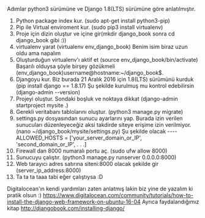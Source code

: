   Adımlar python3 sürümüne ve Django 1.8(LTS) sürümüne göre anlatılmıştır.
  
  1. Python package index kur. (sudo apt-get install python3-pip)
  2. Pip ile Virtual enviroment kur. (sudo pip3 install virtualenv)
  3. Proje için dizin oluştur ve içine gir(mkdir django_book sonra cd django_book gibi :))
  4. virtualenv yarat (virtualenv env_django_book) Benim isim biraz uzun oldu ama napalım
  5. Oluşturduğun virtualenv'ı aktif et (source env_django_book/bin/activate)
     Başarılı olduysa şöyle birşey gözükmeli (env_django_book)username@hostname:~/django_book$.
  6. Djangoyu kur. Biz burada 21 Aralık 2016 için 1.8(LTS) sürümünü kurduk (pip install django == 1.8.17)
  Şu şekilde kurulmuş mu kontrol edebilirsin (django-admin --version)
  7. Projeyi oluştur. Sondaki boşluk ve noktaya dikkat (django-admin startproject mysite .)
  8. Gerekli veritabanı tablolarını oluştur. (python3 manage.py migrate)
  9. settings.py dosyasından sunucu ayarlarını yap. Burada izin verilen sunucuları düzenleyeceğiz aksi takdirde 
  siteye erişime izin verilmiyor. (nano ~/django_book/mysite/settings.py)
  Şu şekilde olacak ---- ALLOWED_HOSTS = ['your_server_domain_or_IP', 'second_domain_or_IP', . . .]
  10. Firewall dan 8000 numaralı portu aç. (sudo ufw allow 8000)
  11. Sunucuyu çalıştır. (python3 manage.py runserver 0.0.0.0:8000)
  12. Web tarayıcı adres satırına siteni:8000 olacak şekilde gir (server_ip_address:8000)
  13. Ta ta ta taaa tabi eğer çalıştıysa :D
  
  
  Digitalocean'ın kendi yardımları zaten anlatmış lakin biz yine de yazalım ki pratik olsun :) 
  https://www.digitalocean.com/community/tutorials/how-to-install-the-django-web-framework-on-ubuntu-16-04
  Ayrıca faydalandığımız kitap
  http://djangobook.com/installing-django/
